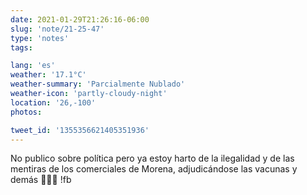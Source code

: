 ```yaml
---
date: 2021-01-29T21:26:16-06:00
slug: 'note/21-25-47'
type: 'notes'
tags:

lang: 'es'
weather: '17.1°C'
weather-summary: 'Parcialmente Nublado'
weather-icon: 'partly-cloudy-night'
location: '26,-100'
photos:

tweet_id: '1355356621405351936'
---
```

No publico sobre política pero ya estoy harto de la ilegalidad y de las mentiras de los comerciales de Morena, adjudicándose las vacunas  y demás 🤦🏻‍♂️ !fb